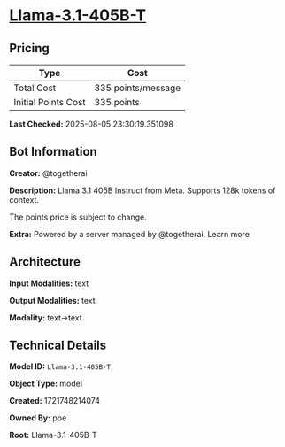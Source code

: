 # [Llama-3.1-405B-T](https://poe.com/Llama-3.1-405B-T)

## Pricing

| Type | Cost |
|------|------|
| Total Cost | 335 points/message |
| Initial Points Cost | 335 points |

**Last Checked:** 2025-08-05 23:30:19.351098


## Bot Information

**Creator:** @togetherai

**Description:** Llama 3.1 405B Instruct from Meta. Supports 128k tokens of context.

The points price is subject to change.

**Extra:** Powered by a server managed by @togetherai. Learn more


## Architecture

**Input Modalities:** text

**Output Modalities:** text

**Modality:** text->text


## Technical Details

**Model ID:** `Llama-3.1-405B-T`

**Object Type:** model

**Created:** 1721748214074

**Owned By:** poe

**Root:** Llama-3.1-405B-T
